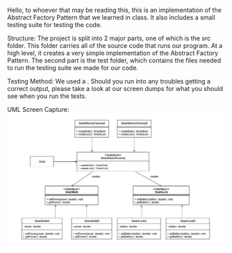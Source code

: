 Hello, to whoever that may be reading this, this is an implementation of the Abstract Factory Pattern that we learned in class. It also includes a small testing suite for testing the code.

Structure: The project is split into 2 major parts, one of which is the src folder. This folder carries all of the source code that runs our program. At a high level, it creates a very simple implementation of the Abstract Factory Pattern. 
The second part is the test folder, which contains the files needed to run the testing suite we made for our code.

Testing Method: We used a . Should you run into any troubles getting a correct output, please take a look at our screen dumps for what you should see when you run the tests.

UML Screen Capture:
![Alt text](AbstractFactory_UML.png?raw=true "Optional Title")
